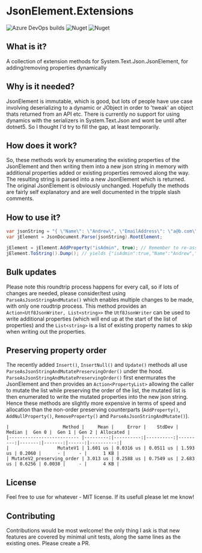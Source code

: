 # JsonElement.Extensions


![Azure DevOps builds](https://img.shields.io/azure-devops/build/andrewjpoole/cdadc2b6-5273-431d-b963-d334c86e308b/7)
![Nuget](https://img.shields.io/nuget/v/AJP.JsonElementExtensions?label=nuget%20version)
![Nuget](https://img.shields.io/nuget/dt/AJP.JsonElementExtensions?label=nuget%20downloads)


## What is it?

A collection of extension methods for System.Text.Json.JsonElement, for adding/removing properties dynamically

## Why is it needed?

JsonElement is immutable, which is good, but lots of people have use case involving deserializing to a dynamic or JObject in order to 'tweak' an object thats returned from an API etc. There is currently no support for using dynamics with the serializers in System.Text.Json and wont be until after dotnet5. So I thought I'd try to fill the gap, at least temporarily. 

## How does it work?

So, these methods work by enumerating the existing properties of the JsonElement and then writing them into a new json string in memory with additional properties added or existing properties removed along the way. The resulting string is parsed into a new JsonElement which is returned. The original JsonElement is obviously unchanged. Hopefully the methods are fairly self explanatory and are well documented in the tripple slash comments.

## How to use it?
```csharp
var jsonString = "{ \"Name\": \"Andrew\", \"EmailAddress\": \"a@b.com\" }";
var jElement = JsonDocument.Parse(jsonString).RootElement;

jElement = jElement.AddProperty("isAdmin", true); // Remember to re-assign the return value, as it is a new JsonElement, i.e. the current one doesn't change
jElement.ToString().Dump(); // yields {"isAdmin":true,"Name":"Andrew","EmailAddress":"a@b.com"}
```

## Bulk updates

Please note this roundtrip process happens for every call, so if lots of changes are needed, please consider/test using `ParseAsJsonStringAndMutate()` which enables multiple changes to be made, with only one roudtrip process. This method provides an `Action<Utf8JsonWriter, List<string>>` the `Utf8JsonWriter` can be used to write additional properties (which will end up at the start of the list of properties) and the `List<string>` is a list of existing property names to skip when writing out the properties.

## Preserving property order

The recently added `Insert()`, `InsertNull()` and `Update()` methods all use `ParseAsJsonStringAndMutatePreservingOrder()` under the hood.
`ParseAsJsonStringAndMutatePreservingOrder()` first enermurates the JsonElement and then provides an `Action<PropertyList>` allowing the caller to mutate the list while preserving the order of the list, the mutated list is then enumerated to write the mutated properties into the new json string. Hence these methods are slightly more expensive in terms of speed and allocation than the non-order preserving counterparts (`AddProperty()`, `AddNullProperty()`, `RemoveProperty()` and `ParseAsJsonStringAndMutate()`).

```
|                    Method |     Mean |     Error |    StdDev |   Median |  Gen 0 |  Gen 1 | Gen 2 | Allocated |
|-------------------------- |---------:|----------:|----------:|---------:|-------:|-------:|------:|----------:|
|                  MutateV1 | 1.601 us | 0.0316 us | 0.0511 us | 1.593 us | 0.2060 |      - |     - |      1 KB |
| MutateV2_preserving_order | 3.013 us | 0.2588 us | 0.7549 us | 2.683 us | 0.6256 | 0.0038 |     - |      4 KB |
```

## License

Feel free to use for whatever - MIT license. If its usefull please let me know!

## Contributing

Contributions would be most welcome! the only thing I ask is that new features are covered by minimal unit tests, along the same lines as the existing ones. Please create a PR.
